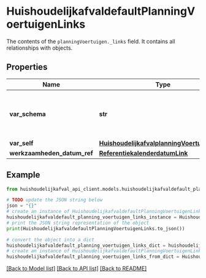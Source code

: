 # HuishoudelijkafvaldefaultPlanningVoertuigenLinks

The contents of the `planningVoertuigen._links` field. It contains all relationships with objects.

## Properties

Name | Type | Description | Notes
------------ | ------------- | ------------- | -------------
**var_schema** | **str** | The schema field is exposed with every record | [readonly] 
**var_self** | [**HuishoudelijkafvalplanningVoertuigenLink**](HuishoudelijkafvalplanningVoertuigenLink.md) |  | 
**werkzaamheden_datum_ref** | [**ReferentiekalenderdatumLink**](ReferentiekalenderdatumLink.md) |  | 

## Example

```python
from huishoudelijkafval_api_client.models.huishoudelijkafvaldefault_planning_voertuigen_links import HuishoudelijkafvaldefaultPlanningVoertuigenLinks

# TODO update the JSON string below
json = "{}"
# create an instance of HuishoudelijkafvaldefaultPlanningVoertuigenLinks from a JSON string
huishoudelijkafvaldefault_planning_voertuigen_links_instance = HuishoudelijkafvaldefaultPlanningVoertuigenLinks.from_json(json)
# print the JSON string representation of the object
print(HuishoudelijkafvaldefaultPlanningVoertuigenLinks.to_json())

# convert the object into a dict
huishoudelijkafvaldefault_planning_voertuigen_links_dict = huishoudelijkafvaldefault_planning_voertuigen_links_instance.to_dict()
# create an instance of HuishoudelijkafvaldefaultPlanningVoertuigenLinks from a dict
huishoudelijkafvaldefault_planning_voertuigen_links_from_dict = HuishoudelijkafvaldefaultPlanningVoertuigenLinks.from_dict(huishoudelijkafvaldefault_planning_voertuigen_links_dict)
```
[[Back to Model list]](../README.md#documentation-for-models) [[Back to API list]](../README.md#documentation-for-api-endpoints) [[Back to README]](../README.md)


